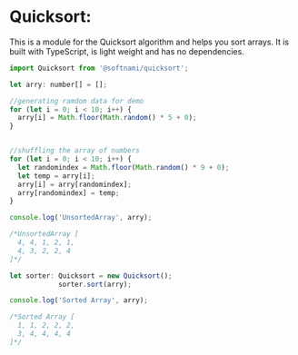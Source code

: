 # Quicksort:

This is a module for the Quicksort algorithm and helps you sort arrays. It is built with TypeScript, is light weight and has no dependencies.

```javascript
import Quicksort from '@softnami/quicksort';

let arry: number[] = [];

//generating ramdom data for demo
for (let i = 0; i < 10; i++) {
  arry[i] = Math.floor(Math.random() * 5 + 0);
}


//shuffling the array of numbers
for (let i = 0; i < 10; i++) {
  let randomindex = Math.floor(Math.random() * 9 + 0);
  let temp = arry[i];
  arry[i] = arry[randomindex];
  arry[randomindex] = temp;
}

console.log('UnsortedArray', arry);

/*UnsortedArray [
  4, 4, 1, 2, 1,
  4, 3, 2, 2, 4
]*/

let sorter: Quicksort = new Quicksort();
            sorter.sort(arry);

console.log('Sorted Array', arry);

/*Sorted Array [
  1, 1, 2, 2, 2,
  3, 4, 4, 4, 4
]*/
```
